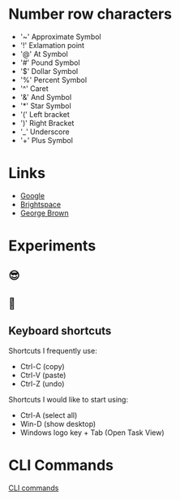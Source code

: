 # Number row characters
- '~'  Approximate Symbol
- '!'  Exlamation point
- '@'  At Symbol
- '#'  Pound Symbol
- '$'  Dollar Symbol
- '%'  Percent Symbol
- '^'  Caret
- '&'  And Symbol
- '*'  Star Symbol
- '('  Left bracket
- ')'  Right Bracket
- '_'  Underscore
- '+'  Plus Symbol

 
# Links
- [Google](https://www.google.com/)
- [Brightspace](https://learn.georgebrown.ca/d2l/home)
- [George Brown](https://www.georgebrown.ca/)


# Experiments
## 😎
## 👏

## Keyboard shortcuts
Shortcuts I frequently use: 
- Ctrl-C (copy)
- Ctrl-V (paste)
- Ctrl-Z (undo)

Shortcuts I would like to start using: 
- Ctrl-A (select all)
- Win-D (show desktop)
- Windows logo key + Tab (Open Task View) 

# CLI Commands
[CLI commands](docs/cli.md)